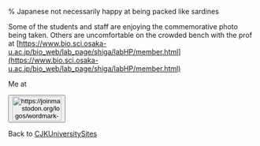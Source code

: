 % Japanese not necessarily happy at being packed like sardines

Some of the students and staff are enjoying the commemorative photo being taken. Others are uncomfortable on the crowded bench with the prof at
[https://www.bio.sci.osaka-u.ac.jp/bio_web/lab_page/shiga/labHP/member.html](https://www.bio.sci.osaka-u.ac.jp/bio_web/lab_page/shiga/labHP/member.html)

Me at
    <form action='https://mastodon.sdf.org/@drbean'>
    <button type='submit' class='btn'>
    <img src='./mastodon.svg'
        alt='https://joinmastodon.org/logos/wordmark-black-text.svg'
        style='width:100px;height:50px'/>
    </button></form>
    
Back to [CJKUniversitySites](CJKUniversitySites.html)
